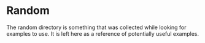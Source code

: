 # Random

The random directory is something that was collected while looking for examples to use. It is left here as a reference of potentially useful examples.